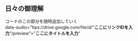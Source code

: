 ## 日々の御理解

コードのこの部分を随時追加していく  
data-audio="ttps://drive.google.com/file/d/"**ここにリンクIDを入力**"/preview">"**ここにタイトルを入力**"
